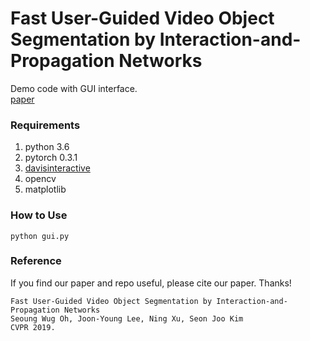 # Fast User-Guided Video Object Segmentation by Interaction-and-Propagation Networks
Demo code with GUI interface.  
[paper](https://arxiv.org/abs/1904.09791)


### Requirements
1. python 3.6
2. pytorch 0.3.1
3. [davisinteractive](https://github.com/albertomontesg/davis-interactive)
4. opencv 
5. matplotlib

### How to Use
``` 
python gui.py
```


### Reference 
If you find our paper and repo useful, please cite our paper. Thanks!
``` 
Fast User-Guided Video Object Segmentation by Interaction-and-Propagation Networks
Seoung Wug Oh, Joon-Young Lee, Ning Xu, Seon Joo Kim
CVPR 2019.
```
